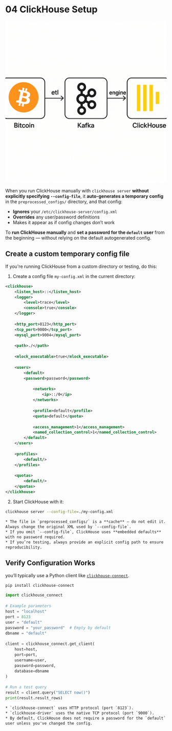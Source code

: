 # 04 ClickHouse Setup

![](/img/bitcoin/bitcoin_data_pipeline.png)

When you run ClickHouse manually with `clickhouse server` **without explicitly specifying `--config-file`**, it **auto-generates a temporary config** in the `preprocessed_configs/` directory, and that config:

* **Ignores** your `/etc/clickhouse-server/config.xml`
* **Overrides** any user/password definitions
* Makes it appear as if config changes don’t work

To **run ClickHouse manually** and **set a password for the `default` user** from the beginning — without relying on the default autogenerated config.


## **Create a custom temporary config file**

If you're running ClickHouse from a custom directory or testing, do this:

1. Create a config file `my-config.xml` in the current directory:

```xml
<clickhouse>
    <listen_host>::</listen_host>
    <logger>
        <level>trace</level>
        <console>true</console>
    </logger>

    <http_port>8123</http_port>
    <tcp_port>9000</tcp_port>
    <mysql_port>9004</mysql_port>

    <path>./</path>

    <mlock_executable>true</mlock_executable>

    <users>
        <default>
	    <password>password</password>

            <networks>
                <ip>::/0</ip>
            </networks>

            <profile>default</profile>
            <quota>default</quota>

            <access_management>1</access_management>
            <named_collection_control>1</named_collection_control>
        </default>
    </users>

    <profiles>
        <default/>
    </profiles>

    <quotas>
        <default/>
    </quotas>
</clickhouse>
```

2. Start ClickHouse with it:

```bash
clickhouse server --config-file=./my-config.xml
```

```info
* The file in `preprocessed_configs/` is a **cache** — do not edit it. Always change the original XML used by `--config-file`.
* If you omit `--config-file`, ClickHouse uses **embedded defaults** with no password required.
* If you’re testing, always provide an explicit config path to ensure reproducibility.
```


## **Verify Configuration Works**

you’ll typically use a Python client like [`clickhouse-connect`](https://github.com/ClickHouse/clickhouse-connect).

```bash
pip install clickhouse-connect
```

```python
import clickhouse_connect

# Example parameters
host = "localhost"
port = 8123
user = "default"
password = "your_password"  # Empty by default
dbname = "default"

client = clickhouse_connect.get_client(
    host=host,
    port=port,
    username=user,
    password=password,
    database=dbname
)

# Run a test query
result = client.query("SELECT now()")
print(result.result_rows)
```

```info
* `clickhouse-connect` uses HTTP protocol (port `8123`).
* `clickhouse-driver` uses the native TCP protocol (port `9000`).
* By default, ClickHouse does not require a password for the `default` user unless you've changed the config.
```
